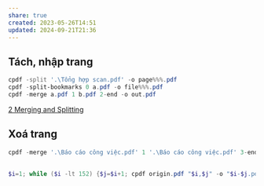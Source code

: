 ```yaml
---
share: true
created: 2023-05-26T14:51
updated: 2024-09-21T21:36
---
```

## Tách, nhập trang
```PowerShell
cpdf -split '.\Tổng hợp scan.pdf' -o page%%%.pdf
cpdf -split-bookmarks 0 a.pdf -o file%%%.pdf
cpdf -merge a.pdf 1 b.pdf 2-end -o out.pdf
```

[2 Merging and Splitting](https://www.coherentpdf.com/cpdfmanual/cpdfmanualch2.html)

## Xoá trang
```PowerShell
cpdf -merge '.\Báo cáo công việc.pdf' 1 '.\Báo cáo công việc.pdf' 3-end -o '.\Báo cáo công việc.pdf'
```

## 
```PowerShell
$i=1; while ($i -lt 152) {$j=$i+1; cpdf origin.pdf "$i,$j" -o "$i-$j.pdf"; $i=$i+2} 
```